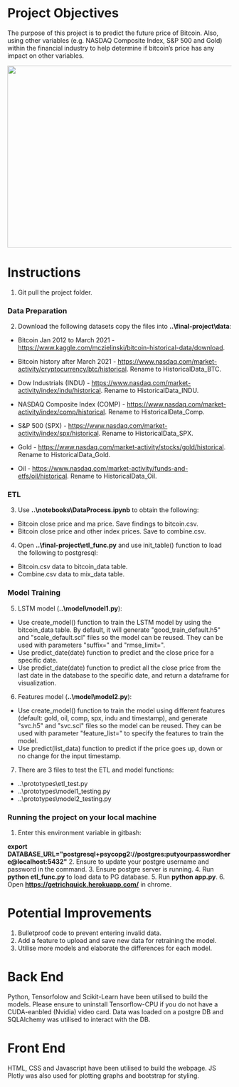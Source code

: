 # Project Objectives
The purpose of this project is to predict the future price of Bitcoin. Also, using other variables (e.g. NASDAQ Composite Index, S&P 500 and Gold) within the financial industry to help determine if bitcoin’s price has any impact on other variables. 


<p align="center">
  <img width="700" height="408" src="https://fortraders.info/wp-content/uploads/2021/02/shutterstock_658232353.jpg">
</p>

# Instructions

1. Git pull the project folder. 

### Data Preparation
2. Download the following datasets copy the files into **..\final-project\data**: 
    
- Bitcoin Jan 2012 to March 2021 - https://www.kaggle.com/mczielinski/bitcoin-historical-data/download.

- Bitcoin history after March 2021 - https://www.nasdaq.com/market-activity/cryptocurrency/btc/historical. Rename to HistoricalData_BTC. 

- Dow Industrials (INDU) - https://www.nasdaq.com/market-activity/index/indu/historical. Rename to HistoricalData_INDU.

- NASDAQ Composite Index (COMP) - https://www.nasdaq.com/market-activity/index/comp/historical. Rename to HistoricalData_Comp.

- S&P 500 (SPX) - https://www.nasdaq.com/market-activity/index/spx/historical. Rename to HistoricalData_SPX. 

- Gold - https://www.nasdaq.com/market-activity/stocks/gold/historical. Rename to HistoricalData_Gold. 

- Oil - https://www.nasdaq.com/market-activity/funds-and-etfs/oil/historical. Rename to HistoricalData_Oil.
   
   
### ETL
3. Use **..\notebooks\DataProcess.ipynb** to obtain the following:
- Bitcoin close price and ma price. Save findings to bitcoin.csv.
- Bitcoin close price and other index prices. Save to combine.csv.
   
4. Open **..\final-project\etl_func.py** and use init_table() function to load the following to postgresql:
- Bitcoin.csv data to bitcoin_data table.
- Combine.csv data to mix_data table.


### Model Training 
5. LSTM model (**..\model\model1.py**):
- Use create_model() function to train the LSTM model by using the bitcoin_data table. By default, it will generate "good_train_default.h5" and "scale_default.scl"             files so the model can be reused. They can be used with parameters "suffix=<str>" and "rmse_limit=<int>".
- Use predict_date(date) function to predict and the close price for a specific date.
- Use predict_date(date) function to predict all the close price from the last date in the database to the specific date, and return a dataframe for visualization.

 6. Features model (**..\model\model2.py**):
- Use create_model() function to train the model using different features (default: gold, oil, comp, spx, indu and timestamp), and generate "svc.h5" and "svc.scl"             files so the model can be reused. They can be used with parameter "feature_list=<list>" to specify the features to train the model.
- Use predict(list_data) function to predict if the price goes up, down or no change for the input timestamp.

    
7. There are 3 files to test the ETL and model functions:
  - ..\prototypes\etl_test.py
  - ..\prototypes\model1_testing.py
  - ..\prototypes\model2_testing.py
  

### Running the project on your local machine

1. Enter this environment variable in gitbash: 

  **export DATABASE_URL="postgresql+psycopg2://postgres:putyourpasswordhere@localhost:5432"**
2. Ensure to update your postgre username and password in the command.
3. Ensure postgre server is running.
4. Run **python etl_func.py** to load data to PG database.
5. Run **python app.py**.
6. Open **https://getrichquick.herokuapp.com/** in chrome.


# Potential Improvements
1. Bulletproof code to prevent entering invalid data.
2. Add a feature to upload and save new data for retraining the model.
3. Utilise more models and elaborate the differences for each model.


# Back End
Python, Tensorfolow and Scikit-Learn have been utilised to build the models. Please ensure to uninstall Tensorflow-CPU if you do not have a CUDA-eanbled (Nvidia) video card.
Data was loaded on a postgre DB and SQLAlchemy was utilised to interact with the DB.
 

# Front End
HTML, CSS and Javascript have been utilised to build the webpage. JS Plotly was also used for plotting graphs and bootstrap for styling. 
